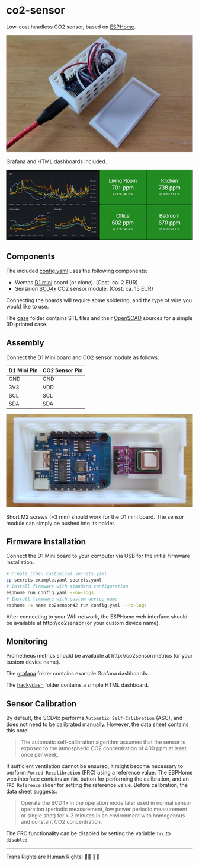 # co2-sensor

Low-cost headless CO2 sensor, based on [ESPHome](https://esphome.io/).

![Photo of an assembled CO2 sensor with the lid removed, powered by USB-C cable](build.jpg)

Grafana and HTML dashboards included.

![Screenshots of Grafana and HTML dashboards](dashboards.png)

## Components

The included [config.yaml](config.yaml) uses the following components:

- Wemos [D1 mini][] board (or clone). (Cost: ca. 2 EUR)
- Sensirion [SCD4x][] CO2 sensor module. (Cost: ca. 15 EUR)

Connecting the boards will require some soldering, and the type of wire you would like to use.

The [case](case) folder contains STL files and their [OpenSCAD][] sources for a simple 3D-printed case.

[d1 mini]: https://www.wemos.cc/en/latest/d1/d1_mini.html
[openscad]: https://openscad.org/
[scd4x]: https://developer.sensirion.com/sensirion-products/scd4x-co2-sensors/

## Assembly

Connect the D1 Mini board and CO2 sensor module as follows:

| D1 Mini Pin | CO2 Sensor Pin |
| --- | --- |
| GND | GND |
| 3V3 | VDD |
| SCL | SCL |
| SDA | SDA |

![Photo of both boards mounted in a 3D-printed case](assembly.jpg)

Short M2 screws (~3 mm) should work for the D1 mini board. The sensor module can simply be pushed into its holder.

## Firmware Installation

Connect the D1 Mini board to your computer via USB for the initial firmware installation.

```bash
# Create (then customize) secrets.yaml
cp secrets-example.yaml secrets.yaml
# Install firmware with standard configuration
esphome run config.yaml --no-logs
# Install firmware with custom device name
esphome -s name co2sensor42 run config.yaml --no-logs
```

After connecting to your Wifi network, the ESPHome web interface should be available at http://co2sensor (or your custom device name).

## Monitoring

Prometheus metrics should be available at http://co2sensor/metrics (or your custom device name).

The [grafana](grafana) folder contains example Grafana dashboards.

The [hackydash](hackydash) folder contains a simple HTML dashboard.

## Sensor Calibration

By default, the SCD4x performs `Automatic Self-Calibration` (ASC), and does not need to be calibrated manually. However, the data sheet contains this note:

> The automatic self-calibration algorithm assumes that the sensor is exposed to the atmospheric CO2 concentration of 400 ppm at least once per week.

If sufficient ventilation cannot be ensured, it might become necessary to perform `Forced Recalibration` (FRC) using a reference value. The ESPHome web interface contains an `FRC` button for performing the calibration, and an `FRC Reference` slider for setting the reference value. Before calibration, the data sheet suggests:

> Operate the SCD4x in the operation mode later used in normal sensor operation (periodic measurement, low power periodic measurement or single shot) for > 3 minutes in an environment with homogenous and constant CO2 concentration.

The FRC functionality can be disabled by setting the variable `frc` to `disabled`.

---

Trans Rights are Human Rights! 🏳️‍⚧️ 🏳️‍🌈
